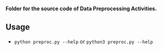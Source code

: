 **Folder for the source code of Data Preprocessing Activities.**

## Usage
- `python preproc.py --help` or `python3 preproc.py --help`